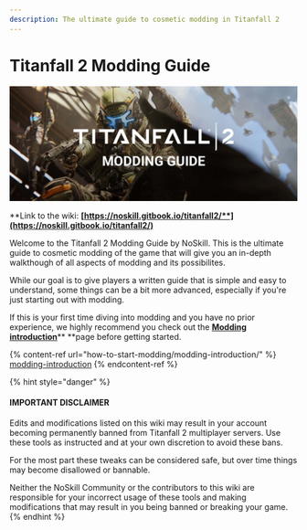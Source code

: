 ```yaml
---
description: The ultimate guide to cosmetic modding in Titanfall 2
---
```


# Titanfall 2 Modding Guide

![](.gitbook/assets/wiki-banner.jpg)

**Link to the wiki: **[**https://noskill.gitbook.io/titanfall2/**](https://noskill.gitbook.io/titanfall2/)****

Welcome to the Titanfall 2 Modding Guide by NoSkill. This is the ultimate guide to cosmetic modding of the game that will give you an in-depth walkthough of all aspects of modding and its possibilites.

While our goal is to give players a written guide that is simple and easy to understand, some things can be a bit more advanced, especially if you're just starting out with modding.

If this is your first time diving into modding and you have no prior experience, we highly recommend you check out the [**Modding introduction**](how-to-start-modding/modding-introduction/)** **page before getting started.

{% content-ref url="how-to-start-modding/modding-introduction/" %}
[modding-introduction](how-to-start-modding/modding-introduction/)
{% endcontent-ref %}

{% hint style="danger" %}
#### IMPORTANT DISCLAIMER

Edits and modifications listed on this wiki may result in your account becoming permanently banned from Titanfall 2 multiplayer servers. Use these tools as instructed and at your own discretion to avoid these bans.&#x20;

For the most part these tweaks can be considered safe, but over time things may become disallowed or bannable.

Neither the NoSkill Community or the contributors to this wiki are responsible for your incorrect usage of these tools and making modifications that may result in you being banned or breaking your game.
{% endhint %}

